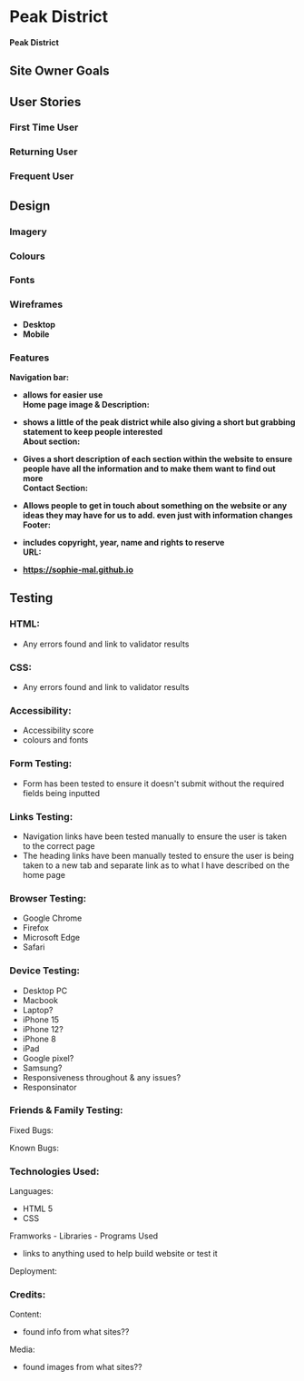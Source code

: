 # Peak District
<h4>Peak District<a href"https://sophie-mal.github.io" target="_blank"><h/4>

Site Owner Goals
----------------

User Stories
------------

### First Time User

### Returning User

### Frequent User

Design
------

### Imagery

### Colours

### Fonts

### Wireframes

-   Desktop
-   Mobile

### Features

Navigation bar:

-   allows for easier use\
Home page image & Description:

-   shows a little of the peak district while also giving a short but grabbing statement to keep people interested\
About section:

-   Gives a short description of each section within the website to ensure people have all the information and to make them want to find out more\
Contact Section:

-   Allows people to get in touch about something on the website or any ideas they may have for us to add. even just with information changes\
Footer:

-   includes copyright, year, name and rights to reserve\
URL:

-   https://sophie-mal.github.io

Testing
-------

### HTML:

-   Any errors found and link to validator results

### CSS:

-   Any errors found and link to validator results

### Accessibility:

-   Accessibility score
-   colours and fonts

### Form Testing:

-   Form has been tested to ensure it doesn't submit without the required fields being inputted

### Links Testing:

-   Navigation links have been tested manually to ensure the user is taken to the correct page
-   The heading links have been manually tested to ensure the user is being taken to a new tab and separate link as to what I have described on the home page

### Browser Testing:

-   Google Chrome
-   Firefox
-   Microsoft Edge
-   Safari

### Device Testing:

-   Desktop PC
-   Macbook
-   Laptop?
-   iPhone 15
-   iPhone 12?
-   iPhone 8
-   iPad
-   Google pixel?
-   Samsung?
-   Responsiveness throughout & any issues?
-   Responsinator

### Friends & Family Testing:

Fixed Bugs:

Known Bugs:

### Technologies Used:

Languages:

-   HTML 5
-   CSS

Framworks - Libraries - Programs Used

-   links to anything used to help build website or test it

Deployment:

### Credits:

Content:

-   found info from what sites??

Media:

-   found images from what sites??